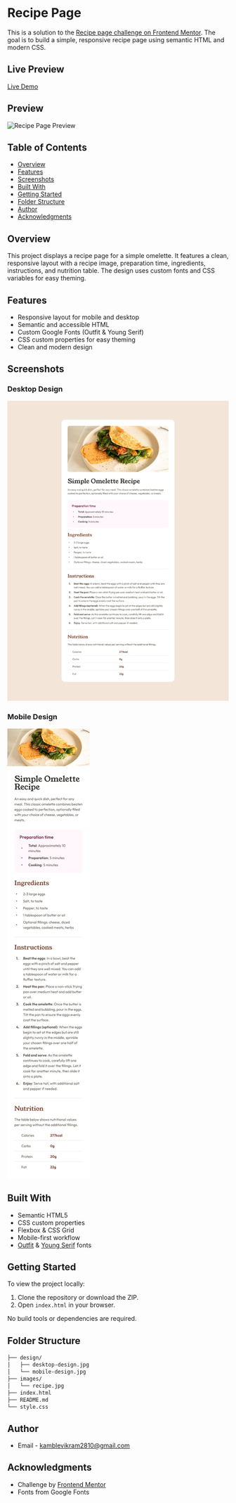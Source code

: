 # Recipe Page

This is a solution to the [Recipe page challenge on Frontend Mentor](https://www.frontendmentor.io/challenges/recipe-page-KiTsR8QQKm). The goal is to build a simple, responsive recipe page using semantic HTML and modern CSS.

## Live Preview

[Live Demo]()

## Preview

![Recipe Page Preview](images/recipe.jpg)

## Table of Contents

- [Overview](#overview)
- [Features](#features)
- [Screenshots](#screenshots)
- [Built With](#built-with)
- [Getting Started](#getting-started)
- [Folder Structure](#folder-structure)
- [Author](#author)
- [Acknowledgments](#acknowledgments)

## Overview

This project displays a recipe page for a simple omelette. It features a clean, responsive layout with a recipe image, preparation time, ingredients, instructions, and nutrition table. The design uses custom fonts and CSS variables for easy theming.

## Features

- Responsive layout for mobile and desktop
- Semantic and accessible HTML
- Custom Google Fonts (Outfit & Young Serif)
- CSS custom properties for easy theming
- Clean and modern design

## Screenshots

### Desktop Design

![Desktop Design](design/desktop-design.jpg)

### Mobile Design

![Mobile Design](design/mobile-design.jpg)

## Built With

- Semantic HTML5
- CSS custom properties
- Flexbox & CSS Grid
- Mobile-first workflow
- [Outfit](https://fonts.google.com/specimen/Outfit) & [Young Serif](https://fonts.google.com/specimen/Young+Serif) fonts

## Getting Started

To view the project locally:

1. Clone the repository or download the ZIP.
2. Open `index.html` in your browser.

No build tools or dependencies are required.

## Folder Structure

```
├── design/
│   ├── desktop-design.jpg
│   └── mobile-design.jpg
├── images/
│   └── recipe.jpg
├── index.html
├── README.md
└── style.css

```

## Author

- Email - kamblevikram2810@gmail.com


## Acknowledgments

- Challenge by [Frontend Mentor](https://www.frontendmentor.io/)
- Fonts from Google Fonts